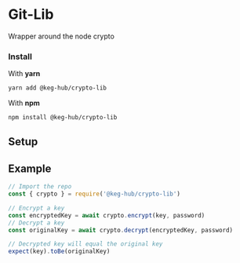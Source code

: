 # Git-Lib
Wrapper around the node crypto

### Install
With **yarn**
```bash
yarn add @keg-hub/crypto-lib
```
With **npm**
```bash
npm install @keg-hub/crypto-lib
```

## Setup

## Example
```js
// Import the repo
const { crypto } = require('@keg-hub/crypto-lib')

// Encrypt a key
const encryptedKey = await crypto.encrypt(key, password)
// Decrypt a key
const originalKey = await crypto.decrypt(encryptedKey, password)

// Decrypted key will equal the original key
expect(key).toBe(originalKey)

```
